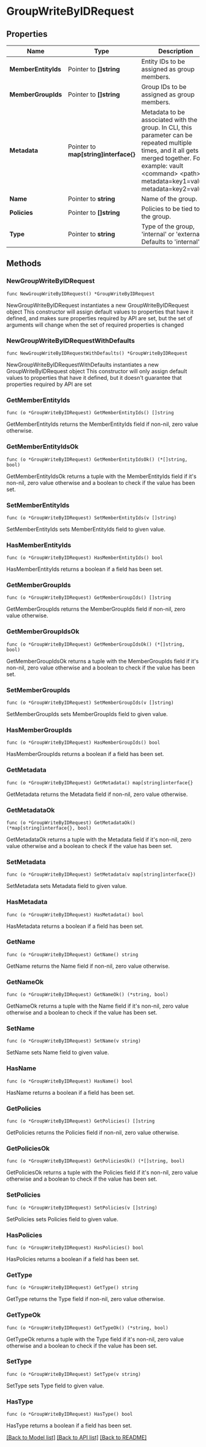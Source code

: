 # GroupWriteByIDRequest


## Properties

Name | Type | Description | Notes
------------ | ------------- | ------------- | -------------
**MemberEntityIds** | Pointer to **[]string** | Entity IDs to be assigned as group members. | [optional] 
**MemberGroupIds** | Pointer to **[]string** | Group IDs to be assigned as group members. | [optional] 
**Metadata** | Pointer to **map[string]interface{}** | Metadata to be associated with the group. In CLI, this parameter can be repeated multiple times, and it all gets merged together. For example: vault &lt;command&gt; &lt;path&gt; metadata&#x3D;key1&#x3D;value1 metadata&#x3D;key2&#x3D;value2 | [optional] 
**Name** | Pointer to **string** | Name of the group. | [optional] 
**Policies** | Pointer to **[]string** | Policies to be tied to the group. | [optional] 
**Type** | Pointer to **string** | Type of the group, &#x27;internal&#x27; or &#x27;external&#x27;. Defaults to &#x27;internal&#x27; | [optional] 



## Methods


### NewGroupWriteByIDRequest

`func NewGroupWriteByIDRequest() *GroupWriteByIDRequest`

NewGroupWriteByIDRequest instantiates a new GroupWriteByIDRequest object
This constructor will assign default values to properties that have it defined,
and makes sure properties required by API are set, but the set of arguments
will change when the set of required properties is changed

### NewGroupWriteByIDRequestWithDefaults

`func NewGroupWriteByIDRequestWithDefaults() *GroupWriteByIDRequest`

NewGroupWriteByIDRequestWithDefaults instantiates a new GroupWriteByIDRequest object
This constructor will only assign default values to properties that have it defined,
but it doesn't guarantee that properties required by API are set


### GetMemberEntityIds

`func (o *GroupWriteByIDRequest) GetMemberEntityIds() []string`

GetMemberEntityIds returns the MemberEntityIds field if non-nil, zero value otherwise.

### GetMemberEntityIdsOk

`func (o *GroupWriteByIDRequest) GetMemberEntityIdsOk() (*[]string, bool)`

GetMemberEntityIdsOk returns a tuple with the MemberEntityIds field if it's non-nil, zero value otherwise
and a boolean to check if the value has been set.

### SetMemberEntityIds

`func (o *GroupWriteByIDRequest) SetMemberEntityIds(v []string)`

SetMemberEntityIds sets MemberEntityIds field to given value.


### HasMemberEntityIds

`func (o *GroupWriteByIDRequest) HasMemberEntityIds() bool`

HasMemberEntityIds returns a boolean if a field has been set.




### GetMemberGroupIds

`func (o *GroupWriteByIDRequest) GetMemberGroupIds() []string`

GetMemberGroupIds returns the MemberGroupIds field if non-nil, zero value otherwise.

### GetMemberGroupIdsOk

`func (o *GroupWriteByIDRequest) GetMemberGroupIdsOk() (*[]string, bool)`

GetMemberGroupIdsOk returns a tuple with the MemberGroupIds field if it's non-nil, zero value otherwise
and a boolean to check if the value has been set.

### SetMemberGroupIds

`func (o *GroupWriteByIDRequest) SetMemberGroupIds(v []string)`

SetMemberGroupIds sets MemberGroupIds field to given value.


### HasMemberGroupIds

`func (o *GroupWriteByIDRequest) HasMemberGroupIds() bool`

HasMemberGroupIds returns a boolean if a field has been set.




### GetMetadata

`func (o *GroupWriteByIDRequest) GetMetadata() map[string]interface{}`

GetMetadata returns the Metadata field if non-nil, zero value otherwise.

### GetMetadataOk

`func (o *GroupWriteByIDRequest) GetMetadataOk() (*map[string]interface{}, bool)`

GetMetadataOk returns a tuple with the Metadata field if it's non-nil, zero value otherwise
and a boolean to check if the value has been set.

### SetMetadata

`func (o *GroupWriteByIDRequest) SetMetadata(v map[string]interface{})`

SetMetadata sets Metadata field to given value.


### HasMetadata

`func (o *GroupWriteByIDRequest) HasMetadata() bool`

HasMetadata returns a boolean if a field has been set.




### GetName

`func (o *GroupWriteByIDRequest) GetName() string`

GetName returns the Name field if non-nil, zero value otherwise.

### GetNameOk

`func (o *GroupWriteByIDRequest) GetNameOk() (*string, bool)`

GetNameOk returns a tuple with the Name field if it's non-nil, zero value otherwise
and a boolean to check if the value has been set.

### SetName

`func (o *GroupWriteByIDRequest) SetName(v string)`

SetName sets Name field to given value.


### HasName

`func (o *GroupWriteByIDRequest) HasName() bool`

HasName returns a boolean if a field has been set.




### GetPolicies

`func (o *GroupWriteByIDRequest) GetPolicies() []string`

GetPolicies returns the Policies field if non-nil, zero value otherwise.

### GetPoliciesOk

`func (o *GroupWriteByIDRequest) GetPoliciesOk() (*[]string, bool)`

GetPoliciesOk returns a tuple with the Policies field if it's non-nil, zero value otherwise
and a boolean to check if the value has been set.

### SetPolicies

`func (o *GroupWriteByIDRequest) SetPolicies(v []string)`

SetPolicies sets Policies field to given value.


### HasPolicies

`func (o *GroupWriteByIDRequest) HasPolicies() bool`

HasPolicies returns a boolean if a field has been set.




### GetType

`func (o *GroupWriteByIDRequest) GetType() string`

GetType returns the Type field if non-nil, zero value otherwise.

### GetTypeOk

`func (o *GroupWriteByIDRequest) GetTypeOk() (*string, bool)`

GetTypeOk returns a tuple with the Type field if it's non-nil, zero value otherwise
and a boolean to check if the value has been set.

### SetType

`func (o *GroupWriteByIDRequest) SetType(v string)`

SetType sets Type field to given value.


### HasType

`func (o *GroupWriteByIDRequest) HasType() bool`

HasType returns a boolean if a field has been set.









[[Back to Model list]](../README.md#documentation-for-models) [[Back to API list]](../README.md#documentation-for-api-endpoints) [[Back to README]](../README.md)


